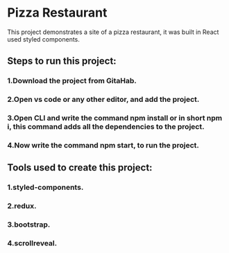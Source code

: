 # Pizza Restaurant

This project demonstrates a site of a pizza restaurant, it was built in React used styled components.

## Steps to run this project:

### 1.Download the project from GitaHab.

### 2.Open vs code or any other editor, and add the project.

### 3.Open CLI and write the command npm install or in short npm i, this command adds all the dependencies to the project.

### 4.Now write the command npm start, to run the project.

## Tools used to create this project:
### 1.styled-components.
### 2.redux.
### 3.bootstrap.
### 4.scrollreveal.
